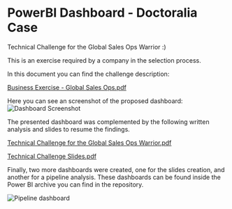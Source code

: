 # PowerBI Dashboard - Doctoralia Case

Technical Challenge for the Global Sales Ops Warrior :)

This is an exercise required by a company in the selection process.

In this document you can find the challenge description:

[Business Exercise - Global Sales Ops.pdf](https://github.com/judefreedom/DataAnalytics-PowerBI/files/10846479/Business.Exercise.-.Global.Sales.Ops.pdf)

Here you can see an screenshot of the proposed dashboard:
![Dashboard Screenshot](https://user-images.githubusercontent.com/51875474/221751339-f1b6e7f3-eeae-4dda-b3ca-c41aca8eef5a.png)

The presented dashboard was complemented by the following written analysis and slides to resume the findings.

[Technical Challenge for the Global Sales Ops Warrior.pdf](https://github.com/judefreedom/DataAnalytics-PowerBI/files/10846481/Technical.Challenge.for.the.Global.Sales.Ops.Warrior.pdf)

[Technical Challenge  Slides.pdf](https://github.com/judefreedom/DataAnalytics-PowerBI/files/10846484/Technical.Challenge.Slides.pdf)

Finally, two more dashboards were created, one for the slides creation, and another for a pipeline analysis. These dashboards can be found inside the Power BI archive you can find in the repository.

![Pipeline dashboard](https://user-images.githubusercontent.com/51875474/221752563-56fc3124-fc1f-4c20-a8e9-5d70a2fa5b46.png)
